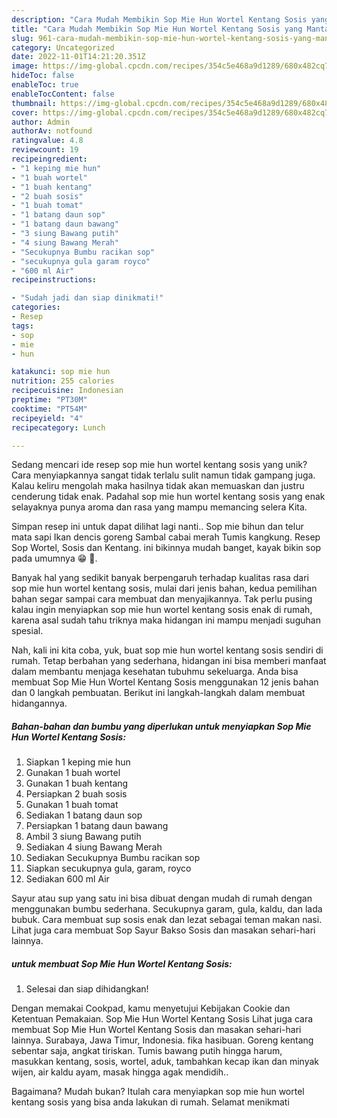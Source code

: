 ```yaml
---
description: "Cara Mudah Membikin Sop Mie Hun Wortel Kentang Sosis yang Mantap"
title: "Cara Mudah Membikin Sop Mie Hun Wortel Kentang Sosis yang Mantap"
slug: 961-cara-mudah-membikin-sop-mie-hun-wortel-kentang-sosis-yang-mantap
category: Uncategorized
date: 2022-11-01T14:21:20.351Z
image: https://img-global.cpcdn.com/recipes/354c5e468a9d1289/680x482cq70/sop-mie-hun-wortel-kentang-sosis-foto-resep-utama.jpg
hideToc: false
enableToc: true
enableTocContent: false
thumbnail: https://img-global.cpcdn.com/recipes/354c5e468a9d1289/680x482cq70/sop-mie-hun-wortel-kentang-sosis-foto-resep-utama.jpg
cover: https://img-global.cpcdn.com/recipes/354c5e468a9d1289/680x482cq70/sop-mie-hun-wortel-kentang-sosis-foto-resep-utama.jpg
author: Admin
authorAv: notfound
ratingvalue: 4.8
reviewcount: 19
recipeingredient:
- "1 keping mie hun"
- "1 buah wortel"
- "1 buah kentang"
- "2 buah sosis"
- "1 buah tomat"
- "1 batang daun sop"
- "1 batang daun bawang"
- "3 siung Bawang putih"
- "4 siung Bawang Merah"
- "Secukupnya Bumbu racikan sop"
- "secukupnya gula garam royco"
- "600 ml Air"
recipeinstructions:

- "Sudah jadi dan siap dinikmati!"
categories:
- Resep
tags:
- sop
- mie
- hun

katakunci: sop mie hun 
nutrition: 255 calories
recipecuisine: Indonesian
preptime: "PT30M"
cooktime: "PT54M"
recipeyield: "4"
recipecategory: Lunch

---
```





Sedang mencari ide resep sop mie hun wortel kentang sosis yang unik? Cara menyiapkannya sangat tidak terlalu sulit namun tidak gampang juga. Kalau keliru mengolah maka hasilnya tidak akan memuaskan dan justru cenderung tidak enak. Padahal sop mie hun wortel kentang sosis yang enak selayaknya punya aroma dan rasa yang mampu memancing selera Kita.





Simpan resep ini untuk dapat dilihat lagi nanti.. Sop mie bihun dan telur mata sapi Ikan dencis goreng Sambal cabai merah Tumis kangkung. Resep Sop Wortel, Sosis dan Kentang. ini bikinnya mudah banget, kayak bikin sop pada umumnya 😁 🏻.

Banyak hal yang sedikit banyak berpengaruh terhadap kualitas rasa dari sop mie hun wortel kentang sosis, mulai dari jenis bahan, kedua pemilihan bahan segar sampai cara membuat dan menyajikannya. Tak perlu pusing kalau ingin menyiapkan sop mie hun wortel kentang sosis enak di rumah, karena asal sudah tahu triknya maka hidangan ini mampu menjadi suguhan spesial.






Nah, kali ini kita coba, yuk, buat sop mie hun wortel kentang sosis sendiri di rumah. Tetap berbahan yang sederhana, hidangan ini bisa memberi manfaat dalam membantu menjaga kesehatan tubuhmu sekeluarga. Anda bisa membuat Sop Mie Hun Wortel Kentang Sosis menggunakan 12 jenis bahan dan 0 langkah pembuatan. Berikut ini langkah-langkah dalam membuat hidangannya.

<!--inarticleads1-->

##### Bahan-bahan dan bumbu yang diperlukan untuk menyiapkan Sop Mie Hun Wortel Kentang Sosis:

1. Siapkan 1 keping mie hun
1. Gunakan 1 buah wortel
1. Gunakan 1 buah kentang
1. Persiapkan 2 buah sosis
1. Gunakan 1 buah tomat
1. Sediakan 1 batang daun sop
1. Persiapkan 1 batang daun bawang
1. Ambil 3 siung Bawang putih
1. Sediakan 4 siung Bawang Merah
1. Sediakan Secukupnya Bumbu racikan sop
1. Siapkan secukupnya gula, garam, royco
1. Sediakan 600 ml Air


Sayur atau sup yang satu ini bisa dibuat dengan mudah di rumah dengan menggunakan bumbu sederhana. Secukupnya garam, gula, kaldu, dan lada bubuk. Cara membuat sup sosis enak dan lezat sebagai teman makan nasi. Lihat juga cara membuat Sop Sayur Bakso Sosis dan masakan sehari-hari lainnya. 

<!--inarticleads2-->

#####  untuk membuat Sop Mie Hun Wortel Kentang Sosis:


1. Selesai dan siap dihidangkan!

Dengan memakai Cookpad, kamu menyetujui Kebijakan Cookie dan Ketentuan Pemakaian. Sop Mie Hun Wortel Kentang Sosis Lihat juga cara membuat Sop Mie Hun Wortel Kentang Sosis dan masakan sehari-hari lainnya. Surabaya, Jawa Timur, Indonesia. fika hasibuan. Goreng kentang sebentar saja, angkat tiriskan. Tumis bawang putih hingga harum, masukkan kentang, sosis, wortel, aduk, tambahkan kecap ikan dan minyak wijen, air kaldu ayam, masak hingga agak mendidih.. 

Bagaimana? Mudah bukan? Itulah cara menyiapkan sop mie hun wortel kentang sosis yang bisa anda lakukan di rumah. Selamat menikmati
